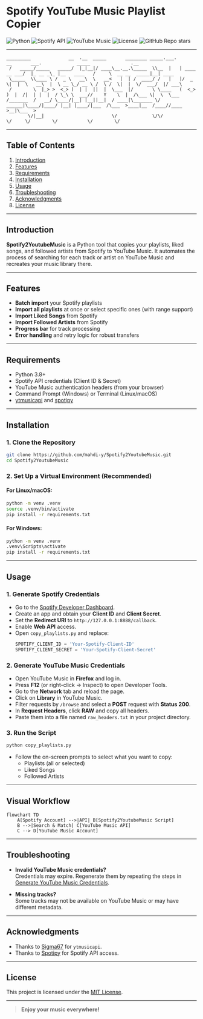 # Spotify YouTube Music Playlist Copier

![Python](https://img.shields.io/badge/Python-3.8%2B-blue?logo=python)
![Spotify API](https://img.shields.io/badge/Spotify-API-green?logo=spotify)
![YouTube Music](https://img.shields.io/badge/YouTube%20Music-API-red?logo=youtube)
![License](https://img.shields.io/badge/License-MIT-yellow)
![GitHub Repo stars](https://img.shields.io/github/stars/mahdi-y/Spotify2YoutubeMusic?style=social)

---

```
_________              __  .__  _____       ________ _____.___.              __       ___.             _____               .__        
 /   _____/_____   _____/  |_|__|/ ____\__.__.\_____  \\__  |   | ____  __ ___/  |_ __ _\_ |__   ____   /     \  __ __  _____|__| ____  
 \_____  \\____ \ /  _ \   __\  \   __<   |  | /  ____/ /   |   |/  _ \|  |  \   __\  |  \ __ \_/ __ \ /  \ /  \|  |  \/  ___/  |/ ___\ 
 /        \  |_> >  <_> )  | |  ||  |  \___  |/       \ \____   (  <_> )  |  /|  | |  |  / \_\ \  ___//    Y    \  |  /\___ \|  \  \___ 
/_______  /   __/ \____/|__| |__||__|  / ____|\_______ \/ ______|\____/|____/ |__| |____/|___  /\___  >____|__  /____//____  >__|\___  >
        \/|__|                         \/             \/\/                                   \/     \/        \/           \/        \/ 
```

---

## Table of Contents

1. [Introduction](#introduction)
2. [Features](#features)
3. [Requirements](#requirements)
4. [Installation](#installation)
5. [Usage](#usage)
6. [Troubleshooting](#troubleshooting)
7. [Acknowledgments](#acknowledgments)
8. [License](#license)

---

## Introduction

**Spotify2YoutubeMusic** is a Python tool that copies your playlists, liked songs, and followed artists from Spotify to YouTube Music. It automates the process of searching for each track or artist on YouTube Music and recreates your music library there.

---

## Features

- **Batch import** your Spotify playlists
- **Import all playlists** at once or select specific ones (with range support)
- **Import Liked Songs** from Spotify
- **Import Followed Artists** from Spotify
- **Progress bar** for track processing
- **Error handling** and retry logic for robust transfers

---

## Requirements

- Python 3.8+
- Spotify API credentials (Client ID & Secret)
- YouTube Music authentication headers (from your browser)
- Command Prompt (Windows) or Terminal (Linux/macOS)
- [ytmusicapi](https://github.com/sigma67/ytmusicapi) and [spotipy](https://spotipy.readthedocs.io/)

---

## Installation

### 1. Clone the Repository

```sh
git clone https://github.com/mahdi-y/Spotify2YoutubeMusic.git
cd Spotify2YoutubeMusic
```

### 2. Set Up a Virtual Environment (Recommended)

#### For Linux/macOS:

```sh
python -m venv .venv
source .venv/bin/activate
pip install -r requirements.txt
```

#### For Windows:

```sh
python -m venv .venv
.venv\Scripts\activate
pip install -r requirements.txt
```

---

## Usage

### 1. Generate Spotify Credentials

- Go to the [Spotify Developer Dashboard](https://developer.spotify.com/dashboard/).
- Create an app and obtain your **Client ID** and **Client Secret**.
- Set the **Redirect URI** to `http://127.0.0.1:8888/callback`.
- Enable **Web API** access.
- Open `copy_playlists.py` and replace:
  ```python
  SPOTIFY_CLIENT_ID = 'Your-Spotify-Client-ID'
  SPOTIFY_CLIENT_SECRET = 'Your-Spotify-Client-Secret'
  ```

### 2. Generate YouTube Music Credentials

- Open YouTube Music in **Firefox** and log in.
- Press **F12** (or right-click → Inspect) to open Developer Tools.
- Go to the **Network** tab and reload the page.
- Click on **Library** in YouTube Music.
- Filter requests by `/browse` and select a **POST** request with **Status 200**.
- In **Request Headers**, click **RAW** and copy all headers.
- Paste them into a file named `raw_headers.txt` in your project directory.

### 3. Run the Script

```sh
python copy_playlists.py
```

- Follow the on-screen prompts to select what you want to copy:
  - Playlists (all or selected)
  - Liked Songs
  - Followed Artists

---

## Visual Workflow

```mermaid
flowchart TD
    A[Spotify Account] -->|API| B[Spotify2YoutubeMusic Script]
    B -->|Search & Match| C[YouTube Music API]
    C --> D[YouTube Music Account]
```

---

## Troubleshooting

- **Invalid YouTube Music credentials?**  
  Credentials may expire. Regenerate them by repeating the steps in [Generate YouTube Music Credentials](#2-generate-youtube-music-credentials).

- **Missing tracks?**  
  Some tracks may not be available on YouTube Music or may have different metadata.

---

## Acknowledgments

- Thanks to [Sigma67](https://github.com/sigma67/ytmusicapi) for `ytmusicapi`.
- Thanks to [Spotipy](https://spotipy.readthedocs.io/) for Spotify API access.

---

## License

This project is licensed under the [MIT License](LICENSE).

---

> **Enjoy your music everywhere!**

